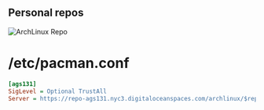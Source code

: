 ## Personal repos
![ArchLinux Repo](https://github.com/ags131/repo/workflows/ArchLinux%20Repo/badge.svg)

# /etc/pacman.conf
```ini
[ags131]
SigLevel = Optional TrustAll
Server = https://repo-ags131.nyc3.digitaloceanspaces.com/archlinux/$repo/os/$arch
```
